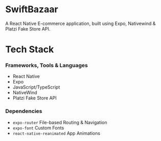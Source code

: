 # SwiftBazaar

A React Native E-commerce application, built using Expo, Nativewind & Platzi Fake Store API.

# Tech Stack

### Frameworks, Tools & Languages

- React Native
- Expo
- JavaScript/TypeScript
- NativeWind
- Platzi Fake Store API

### Dependencies

- `expo-router` File-based Routing & Navigation
- `expo-font` Custom Fonts
- `react-native-reanimated` App Animations
